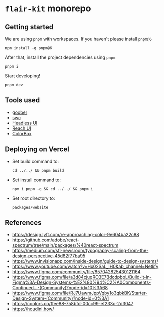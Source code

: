 # `flair-kit` monorepo

## Getting started

We are using `pnpm` with workspaces. If you haven't please install `pnpm@6`

```
npm install -g pnpm@6
```

After that, install the project dependencies using `pnpm`

```
pnpm i
```

Start developing!

```
pnpm dev
```

## Tools used

- [goober](https://github.com/cristianbote/goober)
- [swc](https://github.com/swc-project/swc)
- [Headless UI](https://github.com/tailwindlabs/headlessui)
- [Reach UI](https://github.com/reach/reach-ui)
- [ColorBox](https://colorbox.io/)

## Deploying on Vercel

- Set build command to:

  ```
  cd ../../ && pnpm build
  ```

- Set install command to:

  ```
  npm i pnpm -g && cd ../../ && pnpm i
  ```

- Set root directory to:
  ```
  packages/website
  ```

## References

- https://design.lyft.com/re-approaching-color-9e604ba22c88
- https://github.com/adobe/react-spectrum/tree/main/packages/%40react-spectrum
- https://medium.com/sfl-newsroom/typography-scaling-from-the-design-perspective-45d82f77ba95
- https://www.invisionapp.com/inside-design/guide-to-design-systems/
- https://www.youtube.com/watch?v=Hx02SaL_IH0&ab_channel=Netlify
- https://www.figma.com/community/file/857042825430121164
- https://www.figma.com/file/a3d84cjuqRO3E7BdcdpbpL/Build-it-in-Figma%3A-Design-Systems-%E2%80%94%C2%A0Components-Continued...-(Community)?node-id=10%3A68
- https://www.figma.com/file/RJ7UawmJppVqby1o3qbkBK/Starter-Design-System-(Community)?node-id=0%3A1
- https://coolors.co/ffee88-758bfd-00cc99-ef233c-2d3047
- https://houdini.how/
